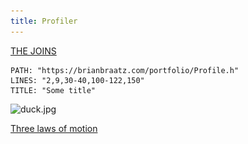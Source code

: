 ```yaml
---
title: Profiler
---
```


[THE JOINS](..\SQL\SQLJoins\sql-joins.md)

````embed-cpp
PATH: "https://brianbraatz.com/portfolio/Profile.h" 
LINES: "2,9,30-40,100-122,150"
TITLE: "Some title"
````

![duck.jpg](..\..\hello-world\duck.jpg)

[Three laws of motion](duck.jpg)

